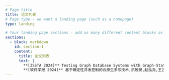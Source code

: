 ```yaml
---
# Page title
title: 论文列表
# Page type - we want a landing page (such as a homepage)
type: landing

# Your landing page sections - add as many different content blocks as you like
sections:
  - block: markdown
    id: section-1
    content:
      title: 论文列表
      text: |
        **[ISSTA 2024]** Testing Graph Database Systems with Graph-State Persistence Oracle.Shuang Liu, Junhao Lan, Xiaoning Du, Jiyuan Li, Wei Lu*, Jiajun Jiang, and Xiaoyong Du, In Proceedings of the 33rd ACM SIGSOFT International Symposium on Software Testing and Analysis (ISSTA ’24) (CCF A)
        **[软件学报 2024]** 基于确定性并发控制的云原生多写技术,洪殷昊,赵泓尧,王乙霖,史心悦,卢卫*,杨尚,杜胜,软件学报，2024（CCF 中文 A）
---
```

